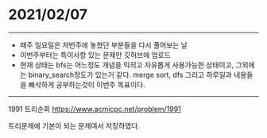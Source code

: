 # 2021/02/07

------------------

* 매주 일요일은 저번주에 놓쳤던 부분들을 다시 풀어보는 날
* 이번주부터는 특이사항 있는 문제만 깃허브에 업로드
* 현재 상태는 bfs는 어느정도 개념을 익히고 자유롭게 사용가능한 상태이고, 그외에는 binary_search정도가 있는거 같다. merge sort, dfs 그리고 하루일과 내용들을 빠삭하게 공부하는것이 이번주 목표이다.

-------------------
 
1991 트리순회 https://www.acmicpc.net/problem/1991

트리문제에 기본이 되는 문제여서 저장하였다.
